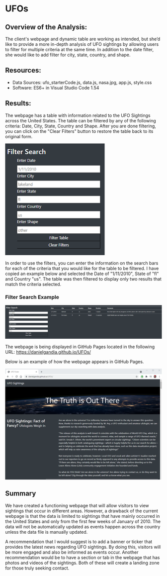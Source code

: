 # UFOs

## Overview of the Analysis:

The client's webpage and dynamic table are working as intended, but she’d like to provide a more in-depth analysis of UFO sightings by allowing users to filter for multiple criteria at the same time. In addition to the date filter, she would like to add filter for city, state, country, and shape.

## Resources:

- Data Sources: ufo_starterCode.js, data.js, nasa.jpg, app.js, style.css
- Software: ES6+ in Visual Studio Code 1.54

## Results:

The webpage has a table with information related to the UFO Sightings across the United States. The table can be filtered by any of the following criteria: Date, City, State, Country and Shape. After you are done filtering, you can click on the "Clear Filters" button to restore the table back to its original form.

![filter_search.png](https://github.com/DanielGandia/UFOs/blob/main/static/images/filter_search.png)

In order to use the filters, you can enter the information on the search bars for each of the criteria that you would like for the table to be filtered. I have copied an example below and selected the Date of "1/11/2010", State of "fl" and Country "us". The table was then filtered to display only two results that match the criteria selected.

### Filter Search Example

![filter_search_example.png](https://github.com/DanielGandia/UFOs/blob/main/static/images/filter_search_example.png)

The webpage is being displayed in GitHub Pages located in the following URL: https://danielgandia.github.io/UFOs/

Below is an example of how the webpage appears in GitHub Pages.

![github_pages_example.png](https://github.com/DanielGandia/UFOs/blob/main/static/images/github_pages_example.png)

## Summary

We have created a functioning webpage that will allow visitors to view sightings that occur in different areas. However, a drawback of the current webpage is that the data is limited to sightings that have mainly occurred in the United States and only from the first few weeks of January of 2010. The data will not be automatically updated as events happen across the country unless the data file is manually updated.

A recommendation that I would suggest is to add a banner or ticker that provides the latest news regarding UFO sightings. By doing this, visitors will be more engaged and also be informed as events occur. Another recommendation would be to have a section or tab in the webpage that has photos and videos of the sightings. Both of these will create a landing zone for those truly seeking contact.
